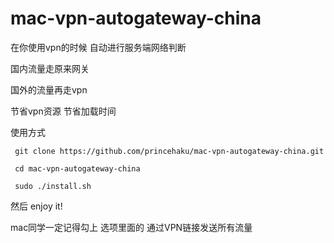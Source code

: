 mac-vpn-autogateway-china
=========================


在你使用vpn的时候 自动进行服务端网络判断 

国内流量走原来网关 

国外的流量再走vpn


节省vpn资源  节省加载时间

使用方式

     git clone https://github.com/princehaku/mac-vpn-autogateway-china.git
     
     cd mac-vpn-autogateway-china
     
     sudo ./install.sh

然后 enjoy it!

mac同学一定记得勾上 选项里面的 通过VPN链接发送所有流量
